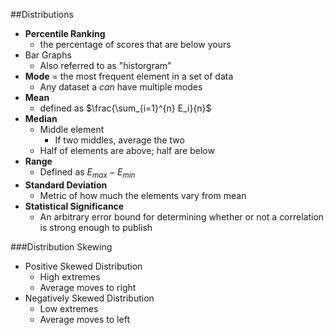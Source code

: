 ##Distributions
- **Percentile Ranking**
    * the percentage of scores that are below yours
- Bar Graphs
    * Also referred to as "historgram"
- **Mode** = the most frequent element in a set of data
    * Any dataset a *can* have multiple modes
- **Mean**
    * defined as $\frac{\sum_{i=1}^{n} E_i}{n}$
- **Median**
    * Middle element
        * If two middles, average the two
    * Half of elements are above; half are below
- **Range**
    * Defined as $E_{max} - E_{min}$
- **Standard Deviation**
    * Metric of how much the elements vary from mean
- **Statistical Significance**
    * An arbitrary error bound for determining whether or not a correlation is strong enough to publish

###Distribution Skewing
- Positive Skewed Distribution
    * High extremes
    * Average moves to right
- Negatively Skewed Distribution
    * Low extremes
    * Average moves to left
